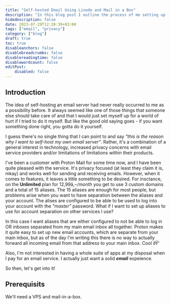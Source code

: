 ```yaml
---
title: "Self-hosted Email Using Linode and Mail in a Box"
description: "In this blog post I outline the process of me setting up a self hosted email service for myself. The reasons are simple: more pirvacy, more flexibility and, perhaps most importantly, more fun."
hidedescription: false
date: 2023-07-29T12:20:39+03:00
tags: ["email", "privacy"]
category: ["blog"]
draft: true
toc: true
disableanchors: false
disablebreadcrumbs: false
disablereadingtime: false
disablewordcount: false
editPost:
    disabled: false
---
```

## Introduction

The idea of self-hosting an email server had never really occurred to me as a possibility before.
It always seemed like one of those things that someone else should take care of
and that I would just set myself up for a world of hurt if I tried to do it myself.
But like the good old saying goes - if you want something done right, you gotta do it yourself.

I guess there's no single thing that I can point to and say *"this is the reason why I want to self-host my own email server"*.
Rather, it's a combination of a general interest in technology, increased privacy
concerns with email service providers and/or limitations of limitations within their products.

I've been a customer with Proton Mail for some time now, and I have been quite pleased with the service.
It's privacy focused (at least they claim it is, mkay) and works well for sending and receiving emails.
However, when it comes to features, it leaves a little something to be desired.
For insctance, on the **Unlimited** plan for 12,99â‚¬/month you get to use 3 custom domains and a total of 15 aliases.
The 15 aliases are enough for most people, but problems arise when you want to have separation between the aliases and your account.
The alises are configured to be able to be used to log into your account with the *"master"* password.
What if I want to set up aliases to use for account separation on other services I use?

In this case I want aliases that are either configured to not be able to log in OR inboxes separated from my main email inbox all together.
Proton makes it quite easy to set up new email accounts, which are separate from your main inbox, but as of the day I'm writing this there
is no way to actually forward all incoming email from that address to your main inbox. Cool ðŸ‘

Also, I'm not interested in having a whole suite of apps at my disposal when I pay for an email service.
I actually just want a solid ***email*** expeience.

So then, let's get into it!

## Prerequisits

We'll need a VPS and mail-in-a-box.
